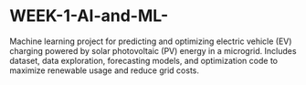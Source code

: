 # WEEK-1-AI-and-ML-
Machine learning project for predicting and optimizing electric vehicle (EV) charging powered by solar photovoltaic (PV) energy in a microgrid. Includes dataset, data exploration, forecasting models, and optimization code to maximize renewable usage and reduce grid costs.

